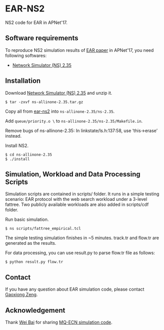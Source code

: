 # EAR-NS2
NS2 code for EAR in APNet'17.

## Software requirements
To reproduce NS2 simulation results of [EAR paper](https://dl.acm.org/citation.cfm?id=3107002) in APNet'17, you need following softwares:
  - [Network Simulator (NS) 2.35](https://sourceforge.net/projects/nsnam/)

## Installation
Download [Network Simulator (NS) 2.35](https://sourceforge.net/projects/nsnam/) and unzip it.
```
$ tar -zxvf ns-allinone-2.35.tar.gz
```
  
Copy all from [ear-ns2](https://github.com/gaoxiongzeng/EAR-NS2/ear-ns2/) into ```ns-allinone-2.35/ns-2.35```.

Add ```queue/priority.o \``` to ```ns-allinone-2.35/ns-2.35/Makefile.in```.

Remove bugs of ns-allinone-2.35: In linkstate/ls.h:137:58, use ‘this->erase’ instead.

Install NS2.
```
$ cd ns-allinone-2.35
$ ./install
```

## Simulation, Workload and Data Processing Scripts
Simulation scripts are contained in scripts/ folder. It runs in a simple testing scenario: EAR protocol with the web search workload under a 3-level fattree. Two publicly available workloads are also added in scripts/cdf folder.

Run basic simulation.
```
$ ns scripts/fattree_empirical.tcl
```

The simple testing simulation finishes in ~5 minutes. track.tr and flow.tr are generated as the results.

For data processing, you can use result.py to parse flow.tr file as follows:
```
$ python result.py flow.tr
```

## Contact
If you have any question about EAR simulation code, please contact [Gaoxiong Zeng](http://gaoxiongzeng.github.io/).

## Acknowledgement
Thank [Wei Bai](http://baiwei0427.github.io/) for sharing [MQ-ECN simulation code](https://github.com/HKUST-SING/MQ-ECN-NS2/).  
